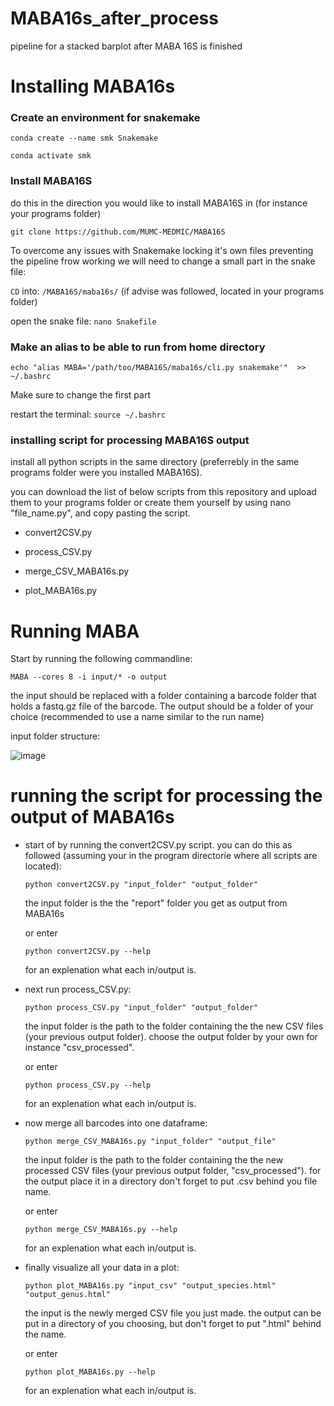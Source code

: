 # MABA16s_after_process
pipeline for a stacked barplot after MABA 16S is finished

# Installing MABA16s
### Create an environment for snakemake
`conda create --name smk Snakemake` 

`conda activate smk`

### Install MABA16S
do this in the direction you would like to install MABA16S in (for instance your programs folder)

`git clone https://github.com/MUMC-MEDMIC/MABA16S`

To overcome any issues with Snakemake locking it's own files preventing the pipeline frow working we will need to change a small part in the snake file:

`CD` into: `/MABA16S/maba16s/` (if advise was followed, located in your programs folder)

open the snake file: `nano Snakefile`

### Make an alias to be able to run from home directory
`echo "alias MABA='/path/too/MABA16S/maba16s/cli.py snakemake'"  >> ~/.bashrc`

Make sure to change the first part

restart the terminal: `source ~/.bashrc`

### installing script for processing MABA16S output

install all python scripts in the same directory (preferrebly in the same programs folder were you installed MABA16S).

you can download the list of below scripts from this repository and upload them to your programs folder or create them yourself by using nano "file_name.py", and copy pasting the script.

- convert2CSV.py

- process_CSV.py

- merge_CSV_MABA16s.py

- plot_MABA16s.py
  
# Running MABA 

Start by running the following commandline:

`MABA --cores 8 -i input/* -o output`

the input should be replaced with a folder containing a barcode folder that holds a fastq.gz file of the barcode. The output should be a folder of your choice (recommended to use a name similar to the run name)

input folder structure:

![image](https://github.com/daanbrackel/MABA16s_after_process/assets/127868974/5b460540-0d40-4835-8a5e-41d3e5b0e1dc)


# running the script for processing the output of MABA16s

- start of by running the convert2CSV.py script. you can do this as followed (assuming your in the program directorie where all scripts are located):

  `python convert2CSV.py "input_folder" "output_folder"`

  the input folder is the the "report" folder you get as output from MABA16s

  or enter 

  `python convert2CSV.py --help`

  for an explenation what each in/output is.

- next run process_CSV.py:

  `python process_CSV.py "input_folder" "output_folder"`

  the input folder is the path to the folder containing the the new CSV files (your previous output folder). choose the output folder by your own for instance "csv_processed".

  or enter 

  `python process_CSV.py --help`

  for an explenation what each in/output is.

- now merge all barcodes into one dataframe:

  `python merge_CSV_MABA16s.py "input_folder" "output_file"`

  the input folder is the path to the folder containing the the new processed CSV files (your previous output folder, "csv_processed"). for the output place it in a directory don't forget to put .csv behind you file name.

  or enter 

  `python merge_CSV_MABA16s.py --help`

  for an explenation what each in/output is.

- finally visualize all your data in a plot:

  `python plot_MABA16s.py "input_csv" "output_species.html" "output_genus.html"`

  the input is the newly merged CSV file you just made. the output can be put in a directory of you choosing, but don't forget to put ".html" behind the name.

  or enter 

  `python plot_MABA16s.py --help`

  for an explenation what each in/output is.

